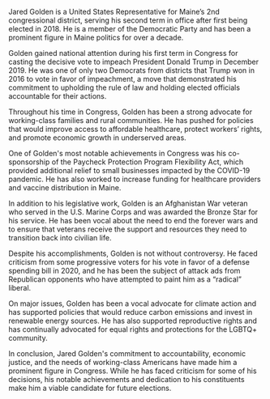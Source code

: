 Jared Golden is a United States Representative for Maine’s 2nd congressional district, serving his second term in office after first being elected in 2018. He is a member of the Democratic Party and has been a prominent figure in Maine politics for over a decade.

Golden gained national attention during his first term in Congress for casting the decisive vote to impeach President Donald Trump in December 2019. He was one of only two Democrats from districts that Trump won in 2016 to vote in favor of impeachment, a move that demonstrated his commitment to upholding the rule of law and holding elected officials accountable for their actions.

Throughout his time in Congress, Golden has been a strong advocate for working-class families and rural communities. He has pushed for policies that would improve access to affordable healthcare, protect workers’ rights, and promote economic growth in underserved areas.

One of Golden's most notable achievements in Congress was his co-sponsorship of the Paycheck Protection Program Flexibility Act, which provided additional relief to small businesses impacted by the COVID-19 pandemic. He has also worked to increase funding for healthcare providers and vaccine distribution in Maine.

In addition to his legislative work, Golden is an Afghanistan War veteran who served in the U.S. Marine Corps and was awarded the Bronze Star for his service. He has been vocal about the need to end the forever wars and to ensure that veterans receive the support and resources they need to transition back into civilian life.

Despite his accomplishments, Golden is not without controversy. He faced criticism from some progressive voters for his vote in favor of a defense spending bill in 2020, and he has been the subject of attack ads from Republican opponents who have attempted to paint him as a “radical” liberal.

On major issues, Golden has been a vocal advocate for climate action and has supported policies that would reduce carbon emissions and invest in renewable energy sources. He has also supported reproductive rights and has continually advocated for equal rights and protections for the LGBTQ+ community.

In conclusion, Jared Golden's commitment to accountability, economic justice, and the needs of working-class Americans have made him a prominent figure in Congress. While he has faced criticism for some of his decisions, his notable achievements and dedication to his constituents make him a viable candidate for future elections.
